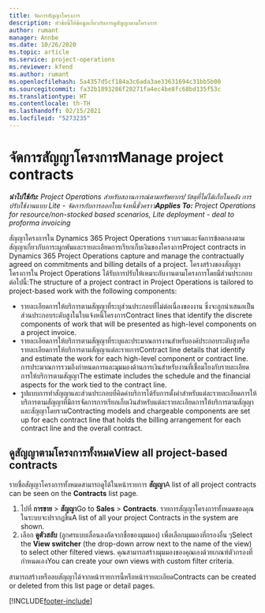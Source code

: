 ```yaml
---
title: จัดการสัญญาโครงการ
description: หัวข้อนี้ให้ข้อมูลเกี่ยวกับการดูสัญญาตามโครงการ
author: rumant
manager: Annbe
ms.date: 10/26/2020
ms.topic: article
ms.service: project-operations
ms.reviewer: kfend
ms.author: rumant
ms.openlocfilehash: 5a4357d5cf184a3c6ada3ae33631694c31bb5b00
ms.sourcegitcommit: fa32b1893286f20271fa4ec4be8fc68bd135f53c
ms.translationtype: HT
ms.contentlocale: th-TH
ms.lasthandoff: 02/15/2021
ms.locfileid: "5273235"
---
```

# <a name="manage-project-contracts"></a><span data-ttu-id="384b8-103">จัดการสัญญาโครงการ</span><span class="sxs-lookup"><span data-stu-id="384b8-103">Manage project contracts</span></span>

<span data-ttu-id="384b8-104">_**นำไปใช้กับ:** Project Operations สำหรับสถานการณ์ตามทรัพยากร/วัสดุที่ไม่ได้เก็บในคลัง การปรับใช้งานแบบ Lite - จัดการกับการออกใบแจ้งหนี้ชั่วคราว_</span><span class="sxs-lookup"><span data-stu-id="384b8-104">_**Applies To:** Project Operations for resource/non-stocked based scenarios, Lite deployment - deal to proforma invoicing_</span></span>

<span data-ttu-id="384b8-105">สัญญาโครงการใน Dynamics 365 Project Operations รวบรวมและจัดการข้อตกลงตามสัญญาเกี่ยวกับภาระผูกพันและรายละเอียดการเรียกเก็บเงินของโครงการ</span><span class="sxs-lookup"><span data-stu-id="384b8-105">Project contracts in Dynamics 365 Project Operations capture and manage the contractually agreed on commitments and billing details of a project.</span></span> <span data-ttu-id="384b8-106">โครงสร้างของสัญญาโครงการใน Project Operations ได้รับการปรับให้เหมาะกับงานตามโครงการโดยมีส่วนประกอบต่อไปนี้:</span><span class="sxs-lookup"><span data-stu-id="384b8-106">The structure of a project contract in Project Operations is tailored to project-based work with the following components:</span></span>

- <span data-ttu-id="384b8-107">รายละเอียดการให้บริการตามสัญญาที่ระบุส่วนประกอบที่ไม่ต่อเนื่องของงาน ซึ่งจะถูกนำเสนอเป็นส่วนประกอบระดับสูงในใบแจ้งหนี้โครงการ</span><span class="sxs-lookup"><span data-stu-id="384b8-107">Contract lines that identify the discrete components of work that will be presented as high-level components on a project invoice.</span></span>
- <span data-ttu-id="384b8-108">รายละเอียดการให้บริการตามสัญญาที่ระบุและประมาณการงานสำหรับองค์ประกอบระดับสูงหรือรายละเอียดการให้บริการตามสัญญาแต่ละรายการ</span><span class="sxs-lookup"><span data-stu-id="384b8-108">Contract line details that identify and estimate the work for each high-level component or contract line.</span></span> <span data-ttu-id="384b8-109">การประมาณการรวมถึงกำหนดการและมุมมองด้านการเงินสำหรับงานที่เชื่อมโยงกับรายละเอียดการให้บริการตามสัญญา</span><span class="sxs-lookup"><span data-stu-id="384b8-109">The estimate includes the schedule and the financial aspects for the work tied to the contract line.</span></span>
- <span data-ttu-id="384b8-110">รูปแบบการทำสัญญาและส่วนประกอบที่คิดค่าบริการได้รับการตั้งค่าสำหรับแต่ละรายละเอียดการให้บริการตามสัญญาที่มีการจัดการการเรียกเก็บเงินสำหรับแต่ละรายละเอียดการให้บริการตามสัญญาและสัญญาโดยรวม</span><span class="sxs-lookup"><span data-stu-id="384b8-110">Contracting models and chargeable components are set up for each contract line that holds the billing arrangement for each contract line and the overall contract.</span></span>

## <a name="view-all-project-based-contracts"></a><span data-ttu-id="384b8-111">ดูสัญญาตามโครงการทั้งหมด</span><span class="sxs-lookup"><span data-stu-id="384b8-111">View all project-based contracts</span></span>

<span data-ttu-id="384b8-112">รายชื่อสัญญาโครงการทั้งหมดสามารถดูได้ในหน้ารายการ **สัญญา**</span><span class="sxs-lookup"><span data-stu-id="384b8-112">A list of all project contracts can be seen on the **Contracts** list page.</span></span> 

1. <span data-ttu-id="384b8-113">ไปที่ **การขาย** > **สัญญา**</span><span class="sxs-lookup"><span data-stu-id="384b8-113">Go to **Sales** > **Contracts**.</span></span> <span data-ttu-id="384b8-114">รายการสัญญาโครงการทั้งหมดของคุณในระบบจะปรากฏขึ้น</span><span class="sxs-lookup"><span data-stu-id="384b8-114">A list of all your project Contracts in the system are shown.</span></span> 
2. <span data-ttu-id="384b8-115">เลือก **ดูตัวสลับ** (ลูกศรแบบเลื่อนลงถัดจากชื่อของมุมมอง) เพื่อเลือกมุมมองที่กรองอื่น ๆ</span><span class="sxs-lookup"><span data-stu-id="384b8-115">Select the **View switcher** (the drop-down arrow next to the name of the view) to select other filtered views.</span></span> <span data-ttu-id="384b8-116">คุณสามารถสร้างมุมมองของคุณเองด้วยเกณฑ์ตัวกรองที่กำหนดเอง</span><span class="sxs-lookup"><span data-stu-id="384b8-116">You can create your own views with custom filter criteria.</span></span>

<span data-ttu-id="384b8-117">สามารถสร้างหรือลบสัญญาได้จากหน้ารายการนี้หรือหน้ารายละเอียด</span><span class="sxs-lookup"><span data-stu-id="384b8-117">Contracts can be created or deleted from this list page or detail pages.</span></span>


[!INCLUDE[footer-include](../../includes/footer-banner.md)]